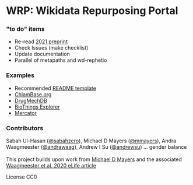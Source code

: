 # WRP: Wikidata Repurposing Portal

### "to do" items
- Re-read [2021 preprint](https://www.biorxiv.org/content/10.1101/2021.04.15.440028v1.abstract)
- Check Issues (make checklist)
- Update documentation
- Parallel of metapaths and wd-rephetio

### Examples
- Recommended [README template](https://docs.google.com/document/d/1aWWx3Re3_KehicdhR6gPrcJ-EwSmHWydkV1PqyJg984/edit?usp=sharing)
- [ChlamBase.org](https://github.com/sabahzero/WikiGenomesBase)
- [DrugMechDB](https://github.com/SuLab/DrugMechDB)
- [BioThings Explorer](https://github.com/biothings/biothings_explorer) 
- [Mercator](https://github.com/SuLab/mercator_shiny)

### Contributors
Sabah Ul-Hasan ([@sabahzero](https://github.com/sabahzero)), Michael D Mayers ([@mmayers](https://github.com/mmayers12)), Andra Waagmeester ([@andrawaag](https://github.com/andrawaag)), Andrew I Su ([@andrewsu](https://github.com/andrewsu)) ... gender balance <br><br>
This project builds upon work from [Michael D Mayers](https://github.com/mmayers12/metapaths) and the associated [Waagmeester et al. 2020 eLife article](https://elifesciences.org/articles/52614)

License CC0
